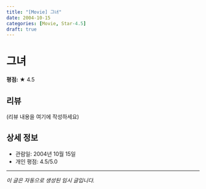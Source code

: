 ```yaml
---
title: "[Movie] 그녀"
date: 2004-10-15
categories: [Movie, Star-4.5]
draft: true
---
```


# 그녀

**평점:** ★ 4.5

## 리뷰

(리뷰 내용을 여기에 작성하세요)

## 상세 정보

- 관람일: 2004년 10월 15일
- 개인 평점: 4.5/5.0

---

*이 글은 자동으로 생성된 임시 글입니다.*
